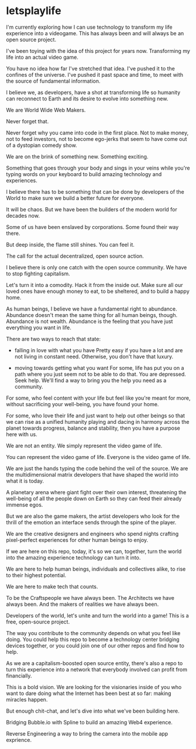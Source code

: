 # letsplaylife


I'm currently exploring how I can use technology to transform my life experience into a videogame.
This has always been and will always be an open source project.

I've been toying with the idea of this project for years now.
Transforming my life into an actual video game.

You have no idea how far I've stretched that idea.
I've pushed it to the confines of the universe.
I've pushed it past space and time, to meet with the source of fundamental information.

I believe we, as developers, have a shot at transforming life so humanity can reconnect to Earth and its desire to evolve into something new.

We are World Wide Web Makers.

Never forget that.

Never forget why you came into code in the first place.
Not to make money, not to feed investors, not to become ego-jerks that seem to have come out of a dystopian comedy show.

We are on the brink of something new.
Something exciting.

Something that goes through your body and sings in your veins while you're typing words on your keyboard to build amazing technology and experiences.

I believe there has to be something that can be done by developers of the World to make sure we build a better future for everyone. 

It will be chaos.
But we have been the builders of the modern world for decades now.

Some of us have been enslaved by corporations.
Some found their way there.

But deep inside, the flame still shines.
You can feel it.

The call for the actual decentralized, open source action.

I believe there is only one catch with the open source community.
We have to stop fighting capitalism.

Let's turn it into a comodity.
Hack it from the inside out.
Make sure all our loved ones have enough money to eat, to be sheltered, and to build a happy home.

As human beings, I believe we have a fundamental right to abundance.
Abundance doesn't mean the same thing for all human beings, though.
Abundance is not wealth. Abundance is the feeling that you have just everything you want in life.

There are two ways to reach that state:
- falling in love with what you have
Pretty easy if you have a lot and are not living in constant need.
Otherwise, you don't have that luxury.

- moving towards getting what you want
For some, life has put you on a path where you just seem not to be able to do that.
You are depressed. Seek help. We'll find a way to bring you the help you need as a community.

For some, who feel content with your life but feel like you're meant for more, without sacrificing your well-being, you have found your home.

For some, who love their life and just want to help out other beings so that we can rise as a unified humanity playing and dacing in harmony across the planet towards progress, balance and stability, then you have a purpose here with us.

We are not an entity.
We simply represent the video game of life.

You can represent the video game of life.
Everyone is the video game of life.

We are just the hands typing the code behind the veil of the source.
We are the multidimensional matrix developers that have shaped the world into what it is today.

A planetary arena where giant fight over their own interest, threatening the well-being of all the people down on Earth so they can feed their already immense egos.

But we are also the game makers, the artist developers who look for the thrill of the emotion an interface sends through the spine of the player.

We are the creative designers and engineers who spend nights crafting pixel-perfect experiences for other human beings to enjoy.

If we are here on this repo, today, it's so we can, together, turn the world into the amazing experience technology can turn it into.

We are here to help human beings, individuals and collectives alike, to rise to their highest potential.

We are here to make tech that counts.

To be the Craftspeople we have always been.
The Architects we have always been.
And the makers of realities we have always been.

Developers of the world, let's unite and turn the world into a game!
This is a free, open-source project.

The way you contribute to the community depends on what you feel like doing.
You could help this repo to become a technology center bridging devices together, or you could join one of our other repos and find how to help.

As we are a capitalism-boosted open source entity, there's also a repo to turn this experience into a network that everybody involved can profit from financially.

This is a bold vision.
We are looking for the visionaries inside of you who want to dare doing what the Internet has been best at so far: making miracles happen.

But enough chit-chat, and let's dive into what we've been building here.


Bridging Bubble.io with Spline to build an amazing Web4 experience.

Reverse Engineering a way to bring the camera into the mobile app exprience.